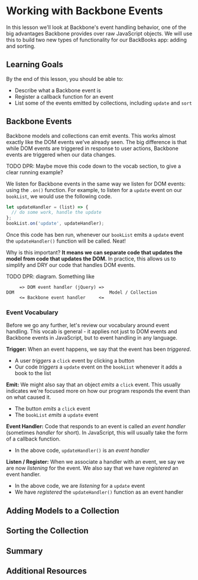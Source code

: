 # Working with Backbone Events

In this lesson we'll look at Backbone's event handling behavior, one of the big advantages Backbone provides over raw JavaScript objects. We will use this to build two new types of functionality for our BackBooks app: adding and sorting.

## Learning Goals

By the end of this lesson, you should be able to:

- Describe what a Backbone event is
- Register a callback function for an event
- List some of the events emitted by collections, including `update` and `sort`

## Backbone Events

Backbone models and collections can emit events. This works almost exactly like the DOM events we've already seen. The big difference is that while DOM events are triggered in response to user actions, Backbone events are triggered when our data changes.

TODO DPR: Maybe move this code down to the vocab section, to give a clear running example?

We listen for Backbone events in the same way we listen for DOM events: using the `.on()` function. For example, to listen for a `update` event on our `bookList`, we would use the following code.

```javascript
let updateHandler = (list) => {
  // do some work, handle the update
};
bookList.on('update', updateHandler);
```

Once this code has ben run, whenever our `bookList` emits a `update` event the `updateHandler()` function will be called. Neat!

Why is this important? **It means we can separate code that updates the model from code that updates the DOM.** In practice, this allows us to simplify and DRY our code that handles DOM events.

TODO DPR: diagram. Something like
```
     => DOM event handler (jQuery) =>
DOM                                    Model / Collection
     <= Backbone event handler     <=
```
### Event Vocabulary

Before we go any further, let's review our vocabulary around event handling. This vocab is general - it applies not just to DOM events and Backbone events in JavaScript, but to event handling in any language.

**Trigger:** When an event happens, we say that the event has been _triggered_.
- A user _triggers_ a `click` event by clicking a button
- Our code _triggers_ a `update` event on the `bookList` whenever it adds a book to the list

**Emit:** We might also say that an object _emits_ a `click` event. This usually indicates we're focused more on how our program responds the event than on what caused it.
- The button _emits_ a `click` event
- The `bookList` _emits_ a `update` event

**Event Handler:** Code that responds to an event is called an _event handler_ (sometimes _handler_ for short). In JavaScript, this will usually take the form of a callback function.
- In the above code, `updateHandler()` is an _event handler_

**Listen / Register:** When we associate a handler with an event, we say we are now _listening_ for the event. We also say that we have _registered_ an event handler.
- In the above code, we are _listening_ for a `update` event
- We have _registered_ the `updateHandler()` function as an event handler

## Adding Models to a Collection

## Sorting the Collection

## Summary

## Additional Resources
